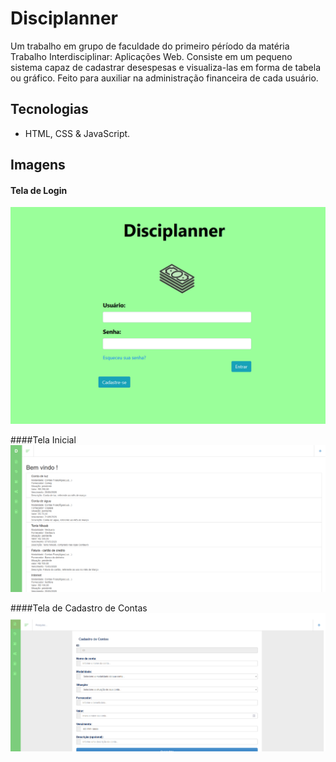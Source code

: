 # Disciplanner
Um trabalho em grupo de faculdade do primeiro péríodo da matéria Trabalho Interdisciplinar: Aplicações Web.
Consiste em um pequeno sistema capaz de cadastrar desespesas e visualiza-las em forma de tabela ou gráfico.
Feito para auxiliar na administração financeira de cada usuário.

## Tecnologias 
- HTML, CSS & JavaScript.

## Imagens
#### Tela de Login
![Login](imagens/index.png)

####Tela Inicial
![TelaInicial](imagens/inicial.png)

####Tela de Cadastro de Contas
![Cadastro](imagens/cadastro.png)
